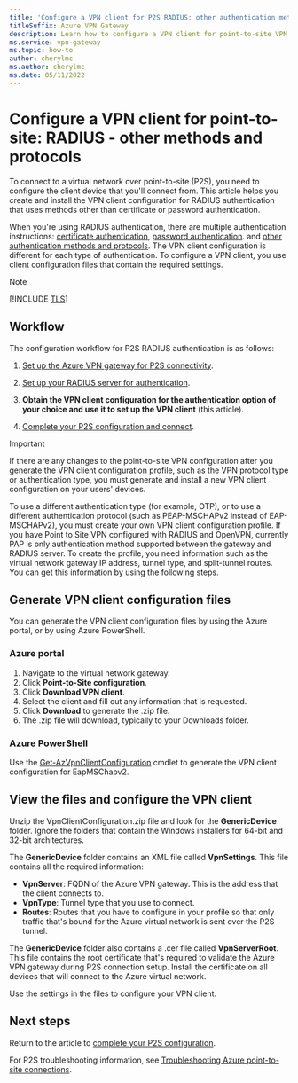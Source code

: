 ```yaml
---
title: 'Configure a VPN client for P2S RADIUS: other authentication methods'
titleSuffix: Azure VPN Gateway
description: Learn how to configure a VPN client for point-to-site VPN configurations that use RADIUS authentication for methods other than certificate or password.
ms.service: vpn-gateway
ms.topic: how-to
author: cherylmc
ms.author: cherylmc 
ms.date: 05/11/2022
---
```

# Configure a VPN client for point-to-site: RADIUS - other methods and protocols

To connect to a virtual network over point-to-site (P2S), you need to configure the client device that you'll connect from. This article helps you create and install the VPN client configuration for RADIUS authentication that uses methods other than certificate or password authentication.

When you're using RADIUS authentication, there are multiple authentication instructions: [certificate authentication](point-to-site-vpn-client-configuration-radius-certificate.md), [password authentication](point-to-site-vpn-client-configuration-radius-password.md). and [other authentication methods and protocols](point-to-site-vpn-client-configuration-radius-other.md). The VPN client configuration is different for each type of authentication. To configure a VPN client, you use client configuration files that contain the required settings.

>[!NOTE]
> [!INCLUDE [TLS](../../includes/vpn-gateway-tls-change.md)]
>

## Workflow

The configuration workflow for P2S RADIUS authentication is as follows:

1. [Set up the Azure VPN gateway for P2S connectivity](point-to-site-how-to-radius-ps.md).

1. [Set up your RADIUS server for authentication](point-to-site-how-to-radius-ps.md#radius).

1. **Obtain the VPN client configuration for the authentication option of your choice and use it to set up the VPN client** (this article).

1. [Complete your P2S configuration and connect](point-to-site-how-to-radius-ps.md).

>[!IMPORTANT]
>If there are any changes to the point-to-site VPN configuration after you generate the VPN client configuration profile, such as the VPN protocol type or authentication type, you must generate and install a new VPN client configuration on your users' devices.
>

To use a different authentication type (for example, OTP), or to use a different authentication protocol (such as PEAP-MSCHAPv2 instead of EAP-MSCHAPv2), you must create your own VPN client configuration profile. If you have Point to Site VPN configured with RADIUS and OpenVPN, currently PAP is only authentication method supported between the gateway and RADIUS server. To create the profile, you need information such as the virtual network gateway IP address, tunnel type, and split-tunnel routes. You can get this information by using the following steps.

## Generate VPN client configuration files

You can generate the VPN client configuration files by using the Azure portal, or by using Azure PowerShell.

### Azure portal

1. Navigate to the virtual network gateway.
1. Click **Point-to-Site configuration**.
1. Click **Download VPN client**.
1. Select the client and fill out any information that is requested.
1. Click **Download** to generate the .zip file.
1. The .zip file will download, typically to your Downloads folder.

### Azure PowerShell

Use the [Get-AzVpnClientConfiguration](/powershell/module/az.network/get-azvpnclientconfiguration) cmdlet to generate the VPN client configuration for EapMSChapv2.

## View the files and configure the VPN client

Unzip the VpnClientConfiguration.zip file and look for the **GenericDevice** folder. Ignore the folders that contain the Windows installers for 64-bit and 32-bit architectures.

The **GenericDevice** folder contains an XML file called **VpnSettings**. This file contains all the required information:

* **VpnServer**: FQDN of the Azure VPN gateway. This is the address that the client connects to.
* **VpnType**: Tunnel type that you use to connect.
* **Routes**: Routes that you have to configure in your profile so that only traffic that's bound for the Azure virtual network is sent over the P2S tunnel.

The **GenericDevice** folder also contains a .cer file called **VpnServerRoot**. This file contains the root certificate that's required to validate the Azure VPN gateway during P2S connection setup. Install the certificate on all devices that will connect to the Azure virtual network.

Use the settings in the files to configure your VPN client.

## Next steps

Return to the article to [complete your P2S configuration](point-to-site-how-to-radius-ps.md).

For P2S troubleshooting information, see [Troubleshooting Azure point-to-site connections](vpn-gateway-troubleshoot-vpn-point-to-site-connection-problems.md).

